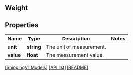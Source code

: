 ## Weight

## Properties

Name | Type | Description | Notes
------------ | ------------- | ------------- | -------------
**unit** | **string** | The unit of measurement. |
**value** | **float** | The measurement value. |

[[ShippingV1 Models]](../) [[API list]](../../Api) [[README]](../../../README.md)
